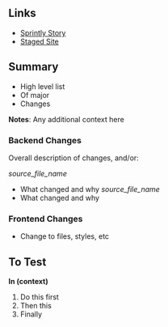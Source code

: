 ## Links ##
- [Sprintly Story](https://sprint.ly/product/16561/item/1451)
- [Staged Site](http://andrew.sprucemail.com)

## Summary ##
- High level list
- Of major
- Changes

**Notes**: Any additional context here

### Backend Changes ###
Overall description of changes, and/or:

*source_file_name*
- What changed and why
*source_file_name*
- What changed and why

### Frontend Changes ###
- Change to files, styles, etc

## To Test ##
**In (context)**
1. Do this first
2. Then this
3. Finally
